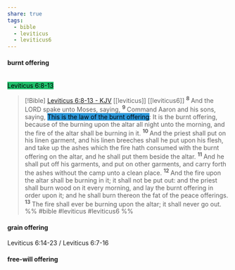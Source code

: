 ```yaml
---
share: true
tags:
  - bible
  - leviticus
  - leviticus6
---
```






#### burnt offering

<br>
<mark style='background:#20bf6b'>Leviticus 6:8-13</mark>
<br>


> [!Bible] [Leviticus 6:8-13 - KJV](https://bible-api.com/lev+6:8-13?translation=kjv) [[leviticus]] [[leviticus6]]
>  <sup> **8** </sup>And the LORD spake unto Moses, saying, <sup> **9** </sup>Command Aaron and his sons, saying, <mark style='background:#2d98da'> This is the law of the burnt offering</mark>: It is the burnt offering, because of the burning upon the altar all night unto the morning, and the fire of the altar shall be burning in it. <sup> **10** </sup>And the priest shall put on his linen garment, and his linen breeches shall he put upon his flesh, and take up the ashes which the fire hath consumed with the burnt offering on the altar, and he shall put them beside the altar. <sup> **11** </sup>And he shall put off his garments, and put on other garments, and carry forth the ashes without the camp unto a clean place. <sup> **12** </sup>And the fire upon the altar shall be burning in it; it shall not be put out: and the priest shall burn wood on it every morning, and lay the burnt offering in order upon it; and he shall burn thereon the fat of the peace offerings. <sup> **13** </sup>The fire shall ever be burning upon the altar; it shall never go out.
 %% #bible #leviticus #leviticus6 %%

#### grain offering

Leviticus 6:14-23 / Leviticus 6:7-16

#### free-will offering